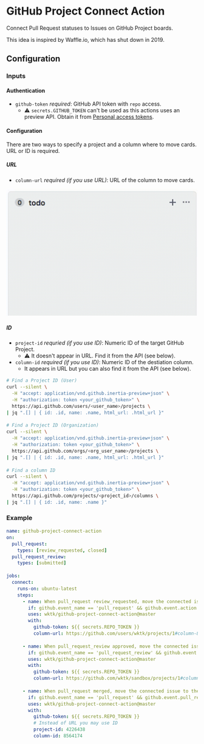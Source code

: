 # GitHub Project Connect Action

Connect Pull Request statuses to Issues on GitHub Project boards.

This idea is inspired by Waffle.io, which has shut down in 2019.

## Configuration

### Inputs

#### Authentication
- `github-token` *required*: GitHub API token with `repo` access.
  - :warning: `secrets.GITHUB_TOKEN` can't be used as this actions uses an preview API.  Obtain it from [Personal access tokens].

#### Configuration

There are two ways to specify a project and a column where to move cards.  URL or ID is required.

##### URL

- `column-url` *required (if you use URL)*: URL of the column to move cards.

![](./misc/column-id.gif)

##### ID

- `project-id` *requried (if you use ID)*: Numeric ID of the target GitHub Project.
  - :warning: It doesn't appear in URL.  Find it from the API (see below).
- `column-id` *required (if you use ID)*: Numeric ID of the destiation column.
  - It appears in URL but you can also find it from the API (see below).

```sh
# Find a Project ID (User)
curl --silent \
  -H "accept: application/vnd.github.inertia-preview+json" \
  -H "authorization: token <your_github_token>" \
  https://api.github.com/users/<user_name>/projects \
| jq ".[] | { id: .id, name: .name, html_url: .html_url }"

# Find a Project ID (Organization)
curl --silent \
  -H "accept: application/vnd.github.inertia-preview+json" \
  -H "authorization: token <your_github_token>" \
  https://api.github.com/orgs/<org_user_name>/projects \
| jq ".[] | { id: .id, name: .name, html_url: .html_url }"

# Find a column ID
curl --silent \
  -H "accept: application/vnd.github.inertia-preview+json" \
  -H "authorization: token <your_github_token>" \
  https://api.github.com/projects/<project_id>/columns \
| jq ".[] | { id: .id, name: .name }"
```

[Personal access tokens]: https://github.com/settings/tokens

### Example

```yaml
name: github-project-connect-action
on:
  pull_request:
    types: [review_requested, closed]
  pull_request_review:
    types: [submitted]

jobs:
  connect:
    runs-on: ubuntu-latest
    steps:
      - name: When pull_request review_requested, move the connected issue to the Reviewing column
        if: github.event_name == 'pull_request' && github.event.action == 'review_requested'
        uses: wktk/github-project-connect-action@master
        with:
          github-token: ${{ secrets.REPO_TOKEN }}
          column-url: https://github.com/users/wktk/projects/1#column-8564172

      - name: When pull_request_review approved, move the connected issue to the Ready column
        if: github.event_name == 'pull_request_review' && github.event.review.state == 'approved'
        uses: wktk/github-project-connect-action@master
        with:
          github-token: ${{ secrets.REPO_TOKEN }}
          column-url: https://github.com/wktk/sandbox/projects/1#column-5250623

      - name: When pull_request merged, move the connected issue to the Done column
        if: github.event_name == 'pull_request' && github.event.pull_request.merged_at != ''
        uses: wktk/github-project-connect-action@master
        with:
          github-token: ${{ secrets.REPO_TOKEN }}
          # Instead of URL you may use ID
          project-id: 4226438
          column-id: 8564174
```
